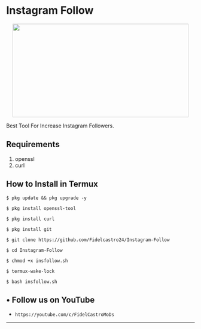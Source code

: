 # Instagram Follow
<p align="center">
  <img src="https://1.bp.blogspot.com/-8J6nXMm4Fn4/X1nN5SrLvkI/AAAAAAAAAQ0/J8TNfruwGEgiAfOKxIiRD_q3dKOGUl-XQCLcBGAsYHQ/s530/Screenshot_20200910_122015.png" width="470" height="250">
</p>
Best Tool For Increase Instagram Followers.

## Requirements
1. openssl
2. curl

## How to Install in Termux

`$ pkg update && pkg upgrade -y`

`$ pkg install openssl-tool`

`$ pkg install curl`

`$ pkg install git`

`$ git clone https://github.com/Fidelcastro24/Instagram-Follow`

`$ cd Instagram-Follow`

`$ chmod +x insfollow.sh`

`$ termux-wake-lock`

`$ bash insfollow.sh`

## • Follow us on YouTube 
* `https://youtube.com/c/FidelCastroMoDs`
---

  
